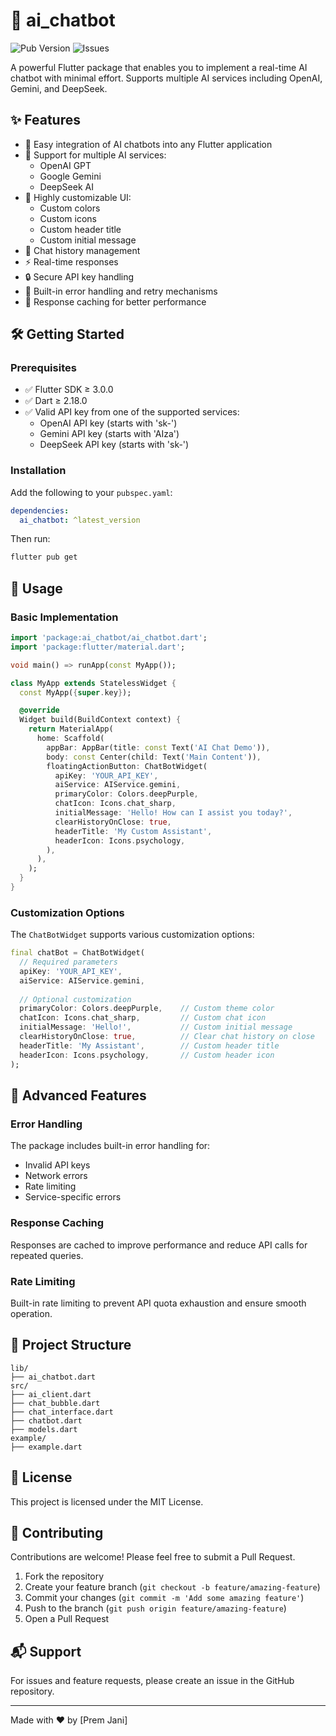 # 🤖 ai_chatbot

![Pub Version](https://img.shields.io/pub/v/ai_chatbot)
![Issues](https://img.shields.io/github/issues/itsprem-09/AI-Chatbot)

A powerful Flutter package that enables you to implement a real-time AI chatbot with minimal effort. Supports multiple AI services including OpenAI, Gemini, and DeepSeek.

## ✨ Features

* 🤖 Easy integration of AI chatbots into any Flutter application
* 🔄 Support for multiple AI services:
  * OpenAI GPT
  * Google Gemini
  * DeepSeek AI
* 🎨 Highly customizable UI:
  * Custom colors
  * Custom icons
  * Custom header title
  * Custom initial message
* 📝 Chat history management
* ⚡ Real-time responses
* 🔒 Secure API key handling
* 🚀 Built-in error handling and retry mechanisms
* 💾 Response caching for better performance

## 🛠 Getting Started

### Prerequisites

* ✅ Flutter SDK ≥ 3.0.0
* ✅ Dart ≥ 2.18.0
* ✅ Valid API key from one of the supported services:
  * OpenAI API key (starts with 'sk-')
  * Gemini API key (starts with 'AIza')
  * DeepSeek API key (starts with 'sk-')

### Installation

Add the following to your `pubspec.yaml`:

```yaml
dependencies:
  ai_chatbot: ^latest_version
```

Then run:

```bash
flutter pub get
```

## 📱 Usage

### Basic Implementation

```dart
import 'package:ai_chatbot/ai_chatbot.dart';
import 'package:flutter/material.dart';

void main() => runApp(const MyApp());

class MyApp extends StatelessWidget {
  const MyApp({super.key});

  @override
  Widget build(BuildContext context) {
    return MaterialApp(
      home: Scaffold(
        appBar: AppBar(title: const Text('AI Chat Demo')),
        body: const Center(child: Text('Main Content')),
        floatingActionButton: ChatBotWidget(
          apiKey: 'YOUR_API_KEY',
          aiService: AIService.gemini,
          primaryColor: Colors.deepPurple,
          chatIcon: Icons.chat_sharp,
          initialMessage: 'Hello! How can I assist you today?',
          clearHistoryOnClose: true,
          headerTitle: 'My Custom Assistant',
          headerIcon: Icons.psychology,
        ),
      ),
    );
  }
}
```

### Customization Options

The `ChatBotWidget` supports various customization options:

```dart
final chatBot = ChatBotWidget(
  // Required parameters
  apiKey: 'YOUR_API_KEY',
  aiService: AIService.gemini,
  
  // Optional customization
  primaryColor: Colors.deepPurple,    // Custom theme color
  chatIcon: Icons.chat_sharp,         // Custom chat icon
  initialMessage: 'Hello!',           // Custom initial message
  clearHistoryOnClose: true,          // Clear chat history on close
  headerTitle: 'My Assistant',        // Custom header title
  headerIcon: Icons.psychology,       // Custom header icon
);
```

## 🔧 Advanced Features

### Error Handling

The package includes built-in error handling for:
* Invalid API keys
* Network errors
* Rate limiting
* Service-specific errors

### Response Caching

Responses are cached to improve performance and reduce API calls for repeated queries.

### Rate Limiting

Built-in rate limiting to prevent API quota exhaustion and ensure smooth operation.

## 📁 Project Structure

```text
lib/
├── ai_chatbot.dart
src/
├── ai_client.dart
├── chat_bubble.dart
├── chat_interface.dart
├── chatbot.dart
├── models.dart
example/
├── example.dart
```

## 📄 License

This project is licensed under the MIT License.

## 🤝 Contributing

Contributions are welcome! Please feel free to submit a Pull Request.

1. Fork the repository
2. Create your feature branch (`git checkout -b feature/amazing-feature`)
3. Commit your changes (`git commit -m 'Add some amazing feature'`)
4. Push to the branch (`git push origin feature/amazing-feature`)
5. Open a Pull Request

## 📬 Support

For issues and feature requests, please create an issue in the GitHub repository.

---

Made with ❤️ by [Prem Jani]
